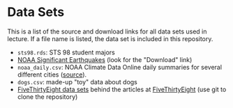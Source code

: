 
# Data Sets

This is a list of the source and download links for all data sets used in
lecture. If a file name is listed, the data set is included in this repository.

* `sts98.rds`: STS 98 student majors
* [NOAA Significant Earthquakes][quakes] (look for the "Download" link)
* `noaa_daily.csv`: NOAA Climate Data Online daily summaries for several
  different cities ([source][NOAA CDO]).
* `dogs.csv`: made-up "toy" data about dogs
* [FiveThirtyEight data sets][FiveThirtyEightData] behind the articles at
  [FiveThirtyEight][] (use git to clone the repository)

[quakes]: http://www.ngdc.noaa.gov/nndc/struts/form?t=101650&s=1&d=1
[NOAA CDO]: http://www.ncdc.noaa.gov/cdo-web/
[FiveThirtyEightData]: https://github.com/fivethirtyeight/data
[FiveThirtyEight]: http://fivethirtyeight.com/

